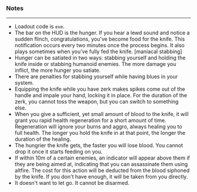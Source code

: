 ### Notes
---
- Loadout code is `exe`.
- The bar on the HUD is the hunger. If you hear a lewd sound and notice a sudden flinch, congratulations, you've become food for the knife. This notification occurs every two minutes once the process begins. It also plays sometimes when you've fully fed the knife. [maniacal stabbing]
- Hunger can be satiated in two ways: stabbing yourself and holding the knife inside or stabbing humanoid enemies. The more damage you inflict, the more hunger you satiate.
- There are penalties for stabbing yourself while having blues in your system.
- Equipping the knife while you have zerk makes spikes come out of the handle and impale your hand, locking it in place. For the duration of the zerk, you cannot toss the weapon, but you can switch to something else.
- When you give a sufficient, yet small amount of blood to the knife, it will grant you rapid health regeneration for a short amount of time. Regeneration will ignore your burns and aggro, always healing you to full health. The longer you hold the knife in at that point, the longer the duration of the healing.
- The hungrier the knife gets, the faster you will lose blood. You cannot drop it once it starts feeding on you.
- If within 10m of a certain enemies, an indicator will appear above them if they are being aimed at, indicating that you can assassinate them using altfire. The cost for this action will be deducted from the blood siphoned by the knife. If you don't have enough, it will be taken from you directly.
- It doesn't want to let go. It cannot be disarmed.